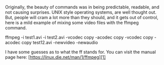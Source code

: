 Originally, the beauty of commands was in being predictable, readable, and
not causing surprises. UNIX style operating systems, are well thought out.
But, people will cram a lot more than they should, and it gets out of
control, here is a mild example of mixing some video files with the ffmpeg
command.

ffmpeg -i test1.avi -i test2.avi -vcodec copy -acodec copy -vcodec copy
-acodec copy test12.avi -newvideo -newaudio

I have some guesses as to what the ff stands for. You can visit the manual
page here: [https://linux.die.net/man/1/ffmpeg][1]

[1]: https://linux.die.net/man/1/ffmpeg